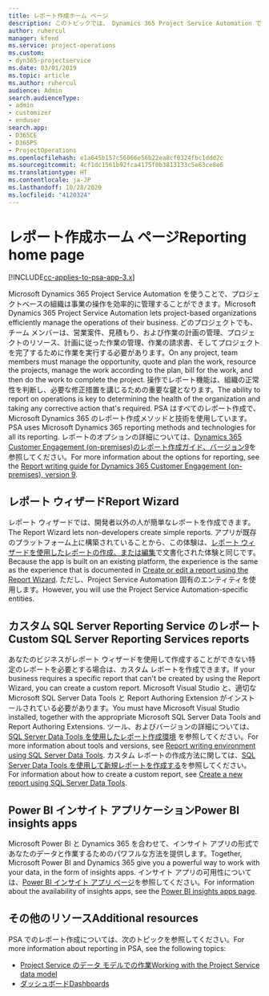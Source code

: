 ```yaml
---
title: レポート作成ホーム ページ
description: このトピックでは、 Dynamics 365 Project Service Automation でのレポート作成に関する情報へのリンクを提供します。
author: ruhercul
manager: kfend
ms.service: project-operations
ms.custom:
- dyn365-projectservice
ms.date: 03/01/2019
ms.topic: article
ms.author: ruhercul
audience: Admin
search.audienceType:
- admin
- customizer
- enduser
search.app:
- D365CE
- D365PS
- ProjectOperations
ms.openlocfilehash: e1a645b157c56066e56b22ea8cf0324fbc1ddd2c
ms.sourcegitcommit: 4cf1dc1561b92fca4175f0b3813133c5e63ce8e6
ms.translationtype: HT
ms.contentlocale: ja-JP
ms.lasthandoff: 10/28/2020
ms.locfileid: "4120324"
---
```

# <a name="reporting-home-page"></a><span data-ttu-id="a4d89-103">レポート作成ホーム ページ</span><span class="sxs-lookup"><span data-stu-id="a4d89-103">Reporting home page</span></span>

[!INCLUDE[cc-applies-to-psa-app-3.x](../includes/cc-applies-to-psa-app-3x.md)]

<span data-ttu-id="a4d89-104">Microsoft Dynamics 365 Project Service Automation を使うことで、プロジェクトベースの組織は事業の操作を効率的に管理することができます。</span><span class="sxs-lookup"><span data-stu-id="a4d89-104">Microsoft Dynamics 365 Project Service Automation lets project-based organizations efficiently manage the operations of their business.</span></span> <span data-ttu-id="a4d89-105">どのプロジェクトでも、チーム メンバーは、営業案件、見積もり、および作業の計画の管理、プロジェクトのリソース、計画に従った作業の管理、作業の請求書、そしてプロジェクトを完了するために作業を実行する必要があります。</span><span class="sxs-lookup"><span data-stu-id="a4d89-105">On any project, team members must manage the opportunity, quote and plan the work, resource the projects, manage the work according to the plan, bill for the work, and then do the work to complete the project.</span></span> <span data-ttu-id="a4d89-106">操作でレポート機能は、組織の正常性を判断し、必要な修正措置を講じるための重要な鍵となります。</span><span class="sxs-lookup"><span data-stu-id="a4d89-106">The ability to report on operations is key to determining the health of the organization and taking any corrective action that's required.</span></span> <span data-ttu-id="a4d89-107">PSA はすべてのレポート作成で、Microsoft Dynamics 365 のレポート作成メソッドと技術を使用しています。</span><span class="sxs-lookup"><span data-stu-id="a4d89-107">PSA uses Microsoft Dynamics 365 reporting methods and technologies for all its reporting.</span></span> <span data-ttu-id="a4d89-108">レポートのオプションの詳細については、[Dynamics 365 Customer Engagement (on-premises)のレポート作成ガイド、バージョン9](https://docs.microsoft.com/dynamics365/customerengagement/on-premises/analytics/reporting-analytics-with-dynamics-365)を参照してください。</span><span class="sxs-lookup"><span data-stu-id="a4d89-108">For more information about the options for reporting, see the [Report writing guide for Dynamics 365 Customer Engagement (on-premises), version 9](https://docs.microsoft.com/dynamics365/customerengagement/on-premises/analytics/reporting-analytics-with-dynamics-365).</span></span>

## <a name="report-wizard"></a><span data-ttu-id="a4d89-109">レポート ウィザード</span><span class="sxs-lookup"><span data-stu-id="a4d89-109">Report Wizard</span></span>

<span data-ttu-id="a4d89-110">レポート ウィザードでは、開発者以外の人が簡単なレポートを作成できます。</span><span class="sxs-lookup"><span data-stu-id="a4d89-110">The Report Wizard lets non-developers create simple reports.</span></span> <span data-ttu-id="a4d89-111">アプリが既存のプラットフォーム上に構築されていることから、この体験は、[レポート ウィザードを使用したレポートの作成、または編集](https://docs.microsoft.com/dynamics365/customerengagement/on-premises/basics/create-edit-copy-report-wizard)で文書化された体験と同じです。</span><span class="sxs-lookup"><span data-stu-id="a4d89-111">Because the app is built on an existing platform, the experience is the same as the experience that is documented in [Create or edit a report using the Report Wizard](https://docs.microsoft.com/dynamics365/customerengagement/on-premises/basics/create-edit-copy-report-wizard).</span></span> <span data-ttu-id="a4d89-112">ただし、Project Service Automation 固有のエンティティを使用します。</span><span class="sxs-lookup"><span data-stu-id="a4d89-112">However, you will use the Project Service Automation-specific entities.</span></span>

## <a name="custom-sql-server-reporting-services-reports"></a><span data-ttu-id="a4d89-113">カスタム SQL Server Reporting Service のレポート</span><span class="sxs-lookup"><span data-stu-id="a4d89-113">Custom SQL Server Reporting Services reports</span></span>

<span data-ttu-id="a4d89-114">あなたのビジネスがレポート ウィザードを使用して作成することができない特定のレポートを必要とする場合は、カスタム レポートを作成できます。</span><span class="sxs-lookup"><span data-stu-id="a4d89-114">If your business requires a specific report that can't be created by using the Report Wizard, you can create a custom report.</span></span> <span data-ttu-id="a4d89-115">Microsoft Visual Studio と、適切な Microsoft SQL Server Data Tools と Report Authoring Extension がインストールされている必要があります。</span><span class="sxs-lookup"><span data-stu-id="a4d89-115">You must have Microsoft Visual Studio installed, together with the appropriate Microsoft SQL Server Data Tools and Report Authoring Extensions.</span></span> <span data-ttu-id="a4d89-116">ツール、およびバージョンの詳細については、[SQL Server Data Tools を使用したレポート作成環境](https://docs.microsoft.com/dynamics365/customerengagement/on-premises/analytics/report-writing-environment-using-sql-server-data-tools) を参照してください。</span><span class="sxs-lookup"><span data-stu-id="a4d89-116">For more information about tools and versions, see [Report writing environment using SQL Server Data Tools](https://docs.microsoft.com/dynamics365/customerengagement/on-premises/analytics/report-writing-environment-using-sql-server-data-tools).</span></span> <span data-ttu-id="a4d89-117">カスタム レポートの作成方法に関しては、[SQL Server Data Tools を使用して新規レポートを作成する](https://docs.microsoft.com/dynamics365/customerengagement/on-premises/analytics/create-a-new-report-using-sql-server-data-tools)を参照してください。</span><span class="sxs-lookup"><span data-stu-id="a4d89-117">For information about how to create a custom report, see [Create a new report using SQL Server Data Tools](https://docs.microsoft.com/dynamics365/customerengagement/on-premises/analytics/create-a-new-report-using-sql-server-data-tools).</span></span>

## <a name="power-bi-insights-apps"></a><span data-ttu-id="a4d89-118">Power BI インサイト アプリケーション</span><span class="sxs-lookup"><span data-stu-id="a4d89-118">Power BI insights apps</span></span>

<span data-ttu-id="a4d89-119">Microsoft Power BI と Dynamics 365 を合わせて、インサイト アプリの形式であなたのデータと作業するためのパワフルな方法を提供します。</span><span class="sxs-lookup"><span data-stu-id="a4d89-119">Together, Microsoft Power BI and Dynamics 365 give you a powerful way to work with your data, in the form of insights apps.</span></span> <span data-ttu-id="a4d89-120">インサイト アプリの可用性については、[Power BI インサイト アプリ ページ](https://powerbi.microsoft.com/power-bi-insights-apps/)を参照してください。</span><span class="sxs-lookup"><span data-stu-id="a4d89-120">For information about the availability of insights apps, see the [Power BI insights apps page](https://powerbi.microsoft.com/power-bi-insights-apps/).</span></span>


## <a name="additional-resources"></a><span data-ttu-id="a4d89-121">その他のリソース</span><span class="sxs-lookup"><span data-stu-id="a4d89-121">Additional resources</span></span>
<span data-ttu-id="a4d89-122">PSA でのレポート作成については、次のトピックを参照してください。</span><span class="sxs-lookup"><span data-stu-id="a4d89-122">For more information about reporting in PSA, see the following topics:</span></span>

- [<span data-ttu-id="a4d89-123">Project Service のデータ モデルでの作業</span><span class="sxs-lookup"><span data-stu-id="a4d89-123">Working with the Project Service data model</span></span>](reports-working-project-service-data-model.md)
- [<span data-ttu-id="a4d89-124">ダッシュボード</span><span class="sxs-lookup"><span data-stu-id="a4d89-124">Dashboards</span></span>](reports-dashboards.md)

